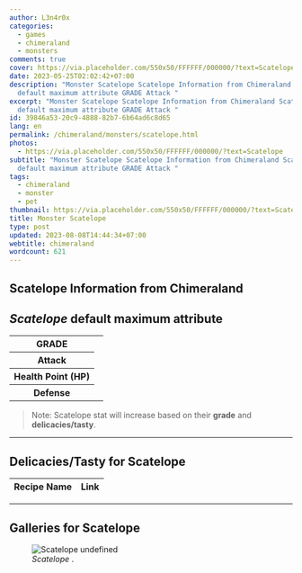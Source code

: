 ```yaml
---
author: L3n4r0x
categories:
  - games
  - chimeraland
  - monsters
comments: true
cover: https://via.placeholder.com/550x50/FFFFFF/000000/?text=Scatelope
date: 2023-05-25T02:02:42+07:00
description: "Monster Scatelope Scatelope Information from Chimeraland Scatelope
  default maximum attribute GRADE Attack "
excerpt: "Monster Scatelope Scatelope Information from Chimeraland Scatelope
  default maximum attribute GRADE Attack "
id: 39846a53-20c9-4888-82b7-6b64ad6c8d65
lang: en
permalink: /chimeraland/monsters/scatelope.html
photos:
  - https://via.placeholder.com/550x50/FFFFFF/000000/?text=Scatelope
subtitle: "Monster Scatelope Scatelope Information from Chimeraland Scatelope
  default maximum attribute GRADE Attack "
tags:
  - chimeraland
  - monster
  - pet
thumbnail: https://via.placeholder.com/550x50/FFFFFF/000000/?text=Scatelope
title: Monster Scatelope
type: post
updated: 2023-08-08T14:44:34+07:00
webtitle: chimeraland
wordcount: 621
---
```


<link
  rel="stylesheet"
  href="https://rawcdn.githack.com/dimaslanjaka/Web-Manajemen/870a349/css/bootstrap-5-3-0-alpha3-wrapper.css"
/>
<section id="bootstrap-wrapper">
  <div data-bs-theme="dark">
    <h2>Scatelope Information from Chimeraland</h2>
    <h2 id="attribute"><i>Scatelope</i> default maximum attribute</h2>
    <div class="row">
      <div class="col mb-2">
        <div class="card">
          <div class="card-body">
            <table>
              <tr>
                <th>GRADE</th>
                <td><br /></td>
              </tr>
              <tr>
                <th>Attack</th>
                <td></td>
              </tr>
              <tr>
                <th>Health Point (HP)</th>
                <td></td>
              </tr>
              <tr>
                <th>Defense</th>
                <td></td>
              </tr>
            </table>
          </div>
        </div>
      </div>
    </div>
    <blockquote class="bd-callout bd-callout-warning">
      Note: Scatelope stat will increase based on their <b>grade</b> and
      <b>delicacies/tasty</b>.
    </blockquote>
    <hr />
    <h2 id="delicacies">Delicacies/Tasty for Scatelope</h2>
    <div class="card">
      <div class="card-body">
        <div class="table-responsive">
          <table class="table table-striped">
            <thead>
              <tr>
                <th>Recipe Name</th>
                <th>Link</th>
              </tr>
            </thead>
            <tbody></tbody>
          </table>
        </div>
      </div>
    </div>
    <hr />
    <div id="gallery">
      <h2>Galleries for Scatelope</h2>
      <div class="row">
        <div class="col-lg-6 col-12">
          <figure>
            <img
              src="https://www.webmanajemen.com/undefined"
              alt="Scatelope undefined"
            />
            <figcaption style="word-wrap: break-word">
              <i>Scatelope</i> .
            </figcaption>
          </figure>
        </div>
      </div>
    </div>
  </div>
</section>